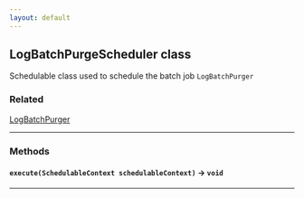 ```yaml
---
layout: default
---
```


## LogBatchPurgeScheduler class

Schedulable class used to schedule the batch job `LogBatchPurger`

### Related

[LogBatchPurger](LogBatchPurger)

---

### Methods

#### `execute(SchedulableContext schedulableContext)` → `void`

---
